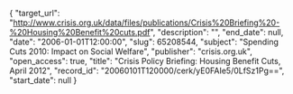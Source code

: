 {
  "target_url": "http://www.crisis.org.uk/data/files/publications/Crisis%20Briefing%20-%20Housing%20Benefit%20cuts.pdf", 
  "description": "", 
  "end_date": null, 
  "date": "2006-01-01T12:00:00", 
  "slug": 65208544, 
  "subject": "Spending Cuts 2010: Impact on Social Welfare", 
  "publisher": "crisis.org.uk", 
  "open_access": true, 
  "title": "Crisis Policy Briefing: Housing Benefit Cuts, April 2012", 
  "record_id": "20060101T120000/cerk/yE0FAIe5/0LfSz1Pg==", 
  "start_date": null
}


